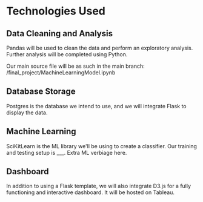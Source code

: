 # Technologies Used
## Data Cleaning and Analysis
Pandas will be used to clean the data and perform an exploratory analysis. Further analysis will be completed using Python.
   
   Our main source file will be as such in the main branch:
    /final_project/MachineLearningModel.ipynb



## Database Storage
Postgres is the database we intend to use, and we will integrate Flask to display the data.



## Machine Learning
SciKitLearn is the ML library we'll be using to create a classifier. Our training and testing setup is ___. Extra ML verbiage here.



## Dashboard
In addition to using a Flask template, we will also integrate D3.js for a fully functioning and interactive dashboard. It will be hosted on Tableau.
